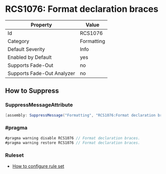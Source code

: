 # RCS1076: Format declaration braces

Property | Value
--- | --- 
Id | RCS1076
Category | Formatting
Default Severity | Info
Enabled by Default | yes
Supports Fade-Out | no
Supports Fade-Out Analyzer | no

## How to Suppress

### SuppressMessageAttribute

```csharp
[assembly: SuppressMessage("Formatting", "RCS1076:Format declaration braces.", Justification = "<Pending>")]
```

### \#pragma

```csharp
#pragma warning disable RCS1076 // Format declaration braces.
#pragma warning restore RCS1076 // Format declaration braces.
```

### Ruleset

* [How to configure rule set](../HowToConfigureAnalyzers.md)
